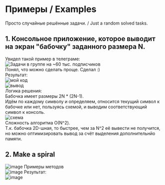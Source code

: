 # Примеры / Examples
Просто случайные решённые задачи. / Just a random solved tasks.


## 1. Консольное приложение, которое выводит на экран "бабочку" заданного размера N.
Увидел такой пример в телеграме: \
![Задачи в группе на ~60 тыс. подписчиков](https://github.com/user-attachments/assets/19227596-d23b-4c88-8685-14fad6670a81) \
Понял, что можно сделать проще. Сделал :) \
Результат: \
![мой код](https://github.com/user-attachments/assets/46e0792b-b047-4c6f-b271-0ae383d858b9) \
![вывод](https://github.com/user-attachments/assets/34eb7c5d-940d-409e-a22c-df2e98a7cfd3) \
Логика решения: \
Бабочка имеет размеры 2N * (2N-1). \
Идём по каждому символу и определяем, относится текущий символ к бабочке или нет, пользуясь схемой, и выводим соответствующий символ к консоль. \
![схема](https://github.com/user-attachments/assets/01f030a7-cb3c-40a3-851c-3666db3d57b7) \
Сложность алгоритма О(N^2). \
Т.к. бабочка 2D-шная, то быстрее, чем за N^2 её вывести не получится, но можно оптимизировать вывод за счёт выделения дополнительнйо памяти.

## 2. Make a spiral
![image](https://github.com/user-attachments/assets/73d2893c-cd17-4f54-98f6-006c029761ec)
Примеры методов \
![image](https://github.com/user-attachments/assets/cad63008-aa2a-47fa-900e-aa8f9b2136c9)
Результат: \
![image](https://github.com/user-attachments/assets/0e224ae5-2e0d-402d-93fb-52b46325ec51)
